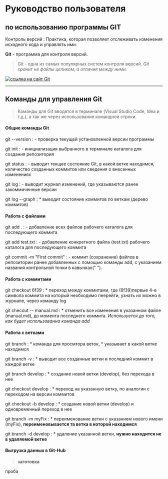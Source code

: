 # Руководство пользователя 
## по использованию программы GIT 

Контроль версий 
: Практика, которая позволяет отслеживать изменения исходного кода и управлять ими.

**Git** - программа для контроля версий.
> Git - одна из самых популярных систем контроля версий. 
*Git хранит не файлы целиком, а отличия между ними.*

[![ссылка на сайт Git](512px-Git-logo.svg.png "Нажми и на сайт перейди")](https://git-scm.com/)

___

## Команды для управления Git

> Команды для Git вводятся в терминале (Visual Studio Code, Idea и т.д.), а так же через использование командной строки.

#### Общие команды Git
git --version
: - проверка текущей установленной версии программы

git init
: - инициализация выбранного в терминале каталога для создания репозитория

git status
: - выводит текщее состояние Git, в какой ветке находимся, количество созданных коммитов или сведения о внесенных изменениях

git log
: - выводит журнал изменений, где указываются ранее закоммиченные версии

git log --graph
: * выводит состояние коммитов по веткам (дерево коммитов)

#### Работа с файлами 

git add . 
: - добавление всех файлов рабочего каталога для последующего коммита

git add test.txt
: - добавление конкретного файла (test.txt) рабочего каталога для последующего коммита

git commit -m "First commit"
: - коммит (сохранение) файлов в репозитории ранее добавленных с помощью команды add, с указанием названия контрольной точки в кавычках(" ").

#### Работа с коммитами

git checkout 6f39
: * переход между коммитами, где (6f39)первые 4-е символа коммита на который необходимо пеерейти, узнать их можно в журнале, через команду log

git checout -- manual.md
: * отменить все изменения в указанном файле (manual.md), до момента последнего коммита. *Используется до того, как будет использованна команда add*

#### Работа с ветками

git branch 
: * команда для просмтора веток, * указывает в какой ветке находимся

git branch -v
: * выводит все созданные ветки и последний коммит в каждой ветке

git branch develop
: * создание новой ветки (develop), без перехода в нее

git checkout develop
: * переход на указанную ветку, по аналогии с переходом на версии коммитов

git checkout -b develop 
: * создание новой ветки (develop) и одновременный переход в нее

git branch -m myFix
: * переименование ветки с указанием нового имени (myFix), **переименовывается та ветка в которой находимся**

git branch -d develop
: * удаление указанной ветки, **нужно находится не в удаляемой ветке**

#### Выгрузка данных в Git-Hub

>**заготовка**

проба